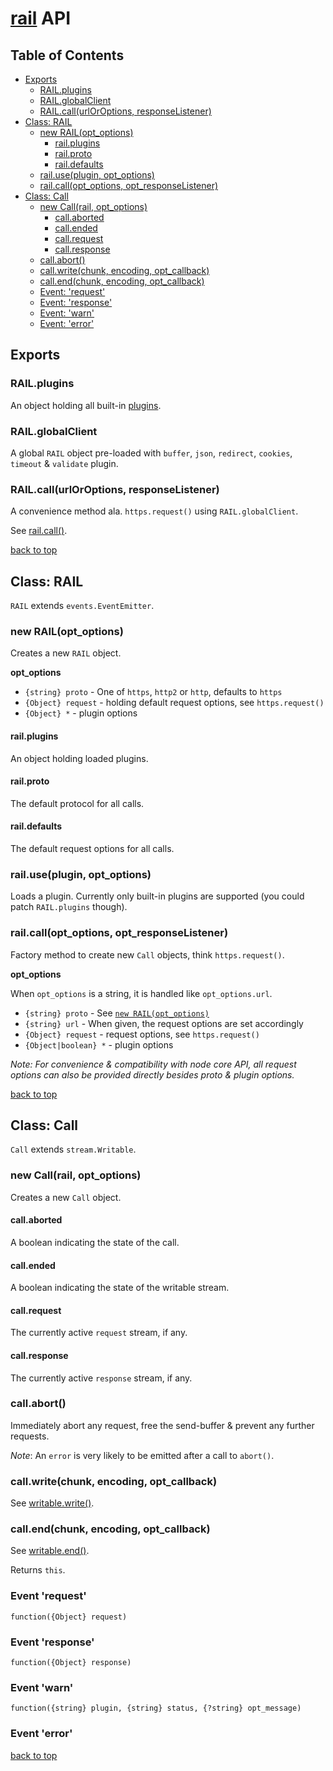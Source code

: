# [rail](../README.markdown) API

## Table of Contents

  - [Exports](#exports)
    - [RAIL.plugins](#railplugins)
    - [RAIL.globalClient](#railglobalclient)
    - [RAIL.call(urlOrOptions, responseListener)](#railcallurloroptions-responselistener)
  - [Class: RAIL](#class-rail)
    - [new RAIL(opt_options)](#new-railopt_options)
      - [rail.plugins](#railplugins-1)
      - [rail.proto](#railproto)
      - [rail.defaults](#raildefaults)
    - [rail.use(plugin, opt_options)](#railuseplugin-opt_options)
    - [rail.call(opt_options, opt_responseListener)](#railcallopt_options-opt_responselistener)
  - [Class: Call](#class-call)
    - [new Call(rail, opt_options)](#new-callrail-opt_options)
      - [call.aborted](#callaborted)
      - [call.ended](#callended)
      - [call.request](#callrequest)
      - [call.response](#callresponse)
    - [call.abort()](#callabort)
    - [call.write(chunk, encoding, opt_callback)](#callwritechunk-encoding-opt_callback)
    - [call.end(chunk, encoding, opt_callback)](#callendchunk-encoding-opt_callback)
    - [Event: 'request'](#event-request)
    - [Event: 'response'](#event-repsonse)
    - [Event: 'warn'](#event-warn)
    - [Event: 'error'](#event-error)

## Exports

### RAIL.plugins
An object holding all built-in [plugins](./doc/plugins.markdown).

### RAIL.globalClient
A global `RAIL` object pre-loaded with `buffer`, `json`, `redirect`, `cookies`, `timeout` & `validate` plugin.

### RAIL.call(urlOrOptions, responseListener)
A convenience method ala. `https.request()` using `RAIL.globalClient`.

See [rail.call()](#railcallopt_options-opt_responselistener).

[back to top](#table-of-contents)

## Class: RAIL
`RAIL` extends `events.EventEmitter`.

### new RAIL(opt_options)
Creates a new `RAIL` object.

**opt_options**

  - `{string} proto` - One of `https`, `http2` or `http`, defaults to `https`
  - `{Object} request` - holding default request options, see `https.request()`
  - `{Object} *` - plugin options

#### rail.plugins
An object holding loaded plugins.

#### rail.proto
The default protocol for all calls.

#### rail.defaults
The default request options for all calls.

### rail.use(plugin, opt_options)
Loads a plugin. Currently only built-in plugins are supported (you could patch `RAIL.plugins` though).

### rail.call(opt_options, opt_responseListener)
Factory method to create new `Call` objects, think `https.request()`.

**opt_options**

When `opt_options` is a string, it is handled like `opt_options.url`.

  - `{string} proto` - See [`new RAIL(opt_options)`](#new-railopt_options)
  - `{string} url` - When given, the request options are set accordingly
  - `{Object} request` - request options, see `https.request()`
  - `{Object|boolean} *` - plugin options

_Note: For convenience & compatibility with node core API, all request options can also be provided directly besides proto & plugin options._

[back to top](#table-of-contents)

## Class: Call
`Call` extends `stream.Writable`.

### new Call(rail, opt_options)
Creates a new `Call` object.

#### call.aborted
A boolean indicating the state of the call.

#### call.ended
A boolean indicating the state of the writable stream.

#### call.request
The currently active `request` stream, if any.

#### call.response
The currently active `response` stream, if any.

### call.abort()
Immediately abort any request, free the send-buffer & prevent any further requests.

_Note_: An `error` is very likely to be emitted after a call to `abort()`.

### call.write(chunk, encoding, opt_callback)
See [writable.write()](https://nodejs.org/api/stream.html#stream_writable_write_chunk_encoding_callback).

### call.end(chunk, encoding, opt_callback)
See [writable.end()](https://nodejs.org/api/stream.html#stream_writable_end_chunk_encoding_callback).

Returns `this`.

### Event 'request'

`function({Object} request)`

### Event 'response'

`function({Object} response)`

### Event 'warn'

`function({string} plugin, {string} status, {?string} opt_message)`

### Event 'error'

[back to top](#table-of-contents)
